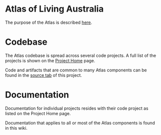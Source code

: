 # Atlas of Living Australia #

The purpose of the Atlas is described [here](http://www.ala.org.au/about-the-atlas/).

# Codebase #

The Atlas codebase is spread across several code projects. A full list of the projects is shown on the [Project Home](http://code.google.com/p/ala) page.

Code and artifacts that are common to many Atlas components can be found in the [source tab](http://code.google.com/p/ala/source/browse) of this project.

# Documentation #

Documentation for individual projects resides with their code project as listed on the Project Home page.

Documentation that applies to all or most of the Atlas components is found in this wiki.